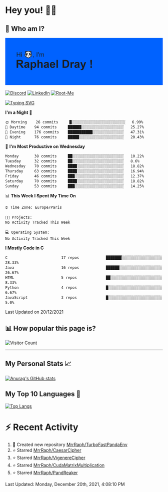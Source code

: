 # **Hey you! 👋🏼**

## **🔎 Who am I?**

<img src="https://github.com/MrrRaph/MrrRaph/blob/master/header.png?raw=true">

[![Discord](https://img.shields.io/badge/Discord-7289DA?style=for-the-badge&logo=discord&logoColor=white
)](https://discordapp.com/users/MrRaph#4214/)
[![LinkedIn](https://img.shields.io/badge/LinkedIn-0077B5?style=for-the-badge&logo=linkedin&logoColor=white)](https://www.linkedin.com/in/raphaeldray/)
[![Root-Me](https://img.shields.io/badge/dynamic/json?color=yellowgreen&label=Root-me%20Score&query=score&style=for-the-badge&url=https://raw.githubusercontent.com/MrrRaph/MrrRaph/master/root-me-stats.json&logoColor=white)](https://www.root-me.org/PandHacker)


[![Typing SVG](https://readme-typing-svg.herokuapp.com?font=glory&size=23&multiline=true&height=65&lines=CyberSecurity+Engineer+%F0%9F%92%BB;Freelance+Fullstack+Developer)](https://git.io/typing-svg)

<!--START_SECTION:waka-->
**I'm a Night 🦉** 

```text
🌞 Morning    26 commits     █░░░░░░░░░░░░░░░░░░░░░░░░   6.99% 
🌆 Daytime    94 commits     ██████░░░░░░░░░░░░░░░░░░░   25.27% 
🌃 Evening    176 commits    ███████████░░░░░░░░░░░░░░   47.31% 
🌙 Night      76 commits     █████░░░░░░░░░░░░░░░░░░░░   20.43%

```
📅 **I'm Most Productive on Wednesday** 

```text
Monday       38 commits     ██░░░░░░░░░░░░░░░░░░░░░░░   10.22% 
Tuesday      32 commits     ██░░░░░░░░░░░░░░░░░░░░░░░   8.6% 
Wednesday    70 commits     ████░░░░░░░░░░░░░░░░░░░░░   18.82% 
Thursday     63 commits     ████░░░░░░░░░░░░░░░░░░░░░   16.94% 
Friday       46 commits     ███░░░░░░░░░░░░░░░░░░░░░░   12.37% 
Saturday     70 commits     ████░░░░░░░░░░░░░░░░░░░░░   18.82% 
Sunday       53 commits     ███░░░░░░░░░░░░░░░░░░░░░░   14.25%

```


📊 **This Week I Spent My Time On** 

```text
⌚︎ Time Zone: Europe/Paris

🐱‍💻 Projects: 
No Activity Tracked This Week

💻 Operating System: 
No Activity Tracked This Week

```

**I Mostly Code in C** 

```text
C                        17 repos            ███████░░░░░░░░░░░░░░░░░░   28.33% 
Java                     16 repos            ██████░░░░░░░░░░░░░░░░░░░   26.67% 
HTML                     5 repos             ██░░░░░░░░░░░░░░░░░░░░░░░   8.33% 
Python                   4 repos             █░░░░░░░░░░░░░░░░░░░░░░░░   6.67% 
JavaScript               3 repos             █░░░░░░░░░░░░░░░░░░░░░░░░   5.0%

```



 Last Updated on 20/12/2021
<!--END_SECTION:waka-->

## **📊 How popular this page is?**

![Visitor Count](https://profile-counter.glitch.me/MrrRaph/count.svg)

---

## **My Personal Stats 📈**

[![Anurag's GitHub stats](https://github-readme-stats.vercel.app/api?username=mrrraph&count_private=true&show_icons=true&title_color=fff&text_color=fff&bg_color=30,36d1dc,904e95)](https://github.com/anuraghazra/github-readme-stats)

## **My Top 10 Languages 📣**

[![Top Langs](https://github-readme-stats.vercel.app/api/top-langs/?username=mrrraph&langs_count=10&layout=compact&hide=html,css&hide_title=true)](https://github.com/anuraghazra/github-readme-stats)


# **⚡ Recent Activity**

<!--RECENT_ACTIVITY:start-->
1. 📔 Created new repository [MrrRaph/TurboFastPandaEnv](https://github.com/MrrRaph/TurboFastPandaEnv)
2. ⭐ Starred [MrrRaph/CaesarCipher](https://github.com/MrrRaph/CaesarCipher)
3. ⭐ Starred [MrrRaph/VigenereCipher](https://github.com/MrrRaph/VigenereCipher)
4. ⭐ Starred [MrrRaph/CudaMatrixMultiplication](https://github.com/MrrRaph/CudaMatrixMultiplication)
5. ⭐ Starred [MrrRaph/PandReaker](https://github.com/MrrRaph/PandReaker)
<!--RECENT_ACTIVITY:end-->
<!--RECENT_ACTIVITY:last_update-->
Last Updated: Monday, December 20th, 2021, 4:08:10 PM
<!--RECENT_ACTIVITY:last_update_end-->
